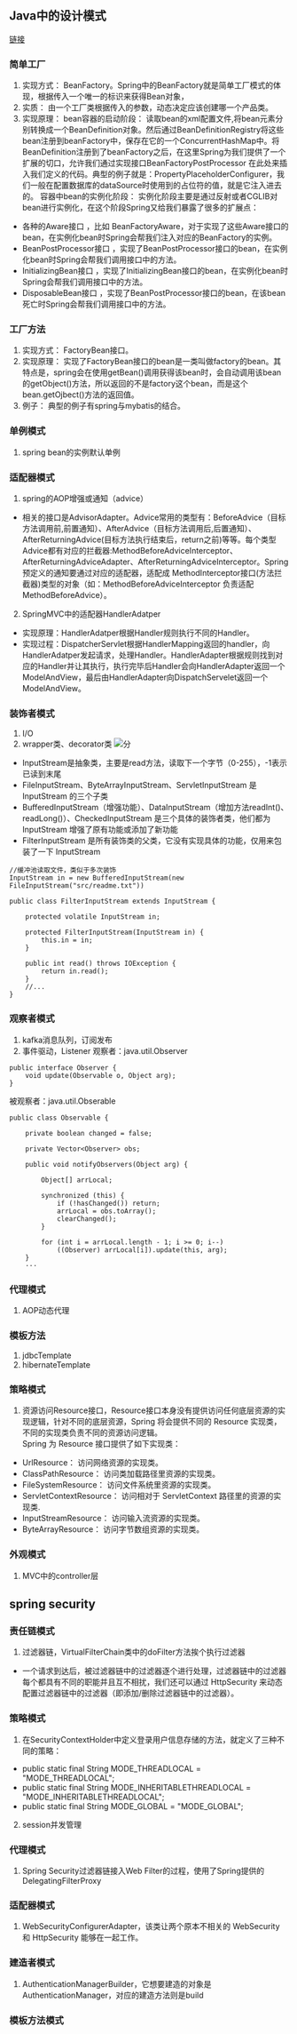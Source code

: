 ## Java中的设计模式
[链接](https://zhuanlan.zhihu.com/p/114244039 "leetcode知乎主页")  

### 简单工厂
1. 实现方式：
BeanFactory。Spring中的BeanFactory就是简单工厂模式的体现，根据传入一个唯一的标识来获得Bean对象，
2. 实质：
由一个工厂类根据传入的参数，动态决定应该创建哪一个产品类。
3. 实现原理：
bean容器的启动阶段：
读取bean的xml配置文件,将bean元素分别转换成一个BeanDefinition对象。然后通过BeanDefinitionRegistry将这些bean注册到beanFactory中，保存在它的一个ConcurrentHashMap中。将BeanDefinition注册到了beanFactory之后，在这里Spring为我们提供了一个扩展的切口，允许我们通过实现接口BeanFactoryPostProcessor 在此处来插入我们定义的代码。典型的例子就是：PropertyPlaceholderConfigurer，我们一般在配置数据库的dataSource时使用到的占位符的值，就是它注入进去的。
容器中bean的实例化阶段：
实例化阶段主要是通过反射或者CGLIB对bean进行实例化，在这个阶段Spring又给我们暴露了很多的扩展点：
- 各种的Aware接口 ，比如 BeanFactoryAware，对于实现了这些Aware接口的bean，在实例化bean时Spring会帮我们注入对应的BeanFactory的实例。
- BeanPostProcessor接口 ，实现了BeanPostProcessor接口的bean，在实例化bean时Spring会帮我们调用接口中的方法。
- InitializingBean接口 ，实现了InitializingBean接口的bean，在实例化bean时Spring会帮我们调用接口中的方法。
- DisposableBean接口 ，实现了BeanPostProcessor接口的bean，在该bean死亡时Spring会帮我们调用接口中的方法。

### 工厂方法
1. 实现方式：  FactoryBean接口。
2. 实现原理：
实现了FactoryBean接口的bean是一类叫做factory的bean。其特点是，spring会在使用getBean()调用获得该bean时，会自动调用该bean的getObject()方法，所以返回的不是factory这个bean，而是这个bean.getOjbect()方法的返回值。
3. 例子：
典型的例子有spring与mybatis的结合。

### 单例模式
1. spring bean的实例默认单例

### 适配器模式
1. spring的AOP增强或通知（advice）
- 相关的接口是AdvisorAdapter。Advice常用的类型有：BeforeAdvice（目标方法调用前,前置通知）、AfterAdvice（目标方法调用后,后置通知）、AfterReturningAdvice(目标方法执行结束后，return之前)等等。每个类型Advice都有对应的拦截器:MethodBeforeAdviceInterceptor、AfterReturningAdviceAdapter、AfterReturningAdviceInterceptor。Spring预定义的通知要通过对应的适配器，适配成 MethodInterceptor接口(方法拦截器)类型的对象（如：MethodBeforeAdviceInterceptor 负责适配 MethodBeforeAdvice）。
2. SpringMVC中的适配器HandlerAdatper
- 实现原理：HandlerAdatper根据Handler规则执行不同的Handler。
- 实现过程：DispatcherServlet根据HandlerMapping返回的handler，向HandlerAdatper发起请求，处理Handler。HandlerAdapter根据规则找到对应的Handler并让其执行，执行完毕后Handler会向HandlerAdapter返回一个ModelAndView，最后由HandlerAdapter向DispatchServelet返回一个ModelAndView。

### 装饰者模式
1. I/O
2. wrapper类、decorator类
![分](图片/IO装饰者模式.png)
- InputStream是抽象类，主要是read方法，读取下一个字节（0-255），-1表示已读到末尾  
- FileInputStream、ByteArrayInputStream、ServletInputStream 是 InputStream 的三个子类  
- BufferedInputStream（增强功能）、DataInputStream（增加方法readInt()、readLong()）、CheckedInputStream 是三个具体的装饰者类，他们都为 InputStream 增强了原有功能或添加了新功能  
- FilterInputStream 是所有装饰类的父类，它没有实现具体的功能，仅用来包装了一下 InputStream  
```
//缓冲池读取文件，类似于多次装饰
InputStream in = new BufferedInputStream(new FileInputStream("src/readme.txt"))

public class FilterInputStream extends InputStream { 

    protected volatile InputStream in;

    protected FilterInputStream(InputStream in) { 
        this.in = in; 
    } ​ 

    public int read() throws IOException { 
        return in.read(); 
    } 
    //... 
}
```  

### 观察者模式
1. kafka消息队列，订阅发布
2. 事件驱动，Listener
观察者：java.util.Observer
```
public interface Observer { 
    void update(Observable o, Object arg); 
}
```
被观察者：java.util.Obserable
```
public class Observable { 

    private boolean changed = false; 

    private Vector<Observer> obs; 

    public void notifyObservers(Object arg) { 

        Object[] arrLocal; 

        synchronized (this) { 
            if (!hasChanged()) return; 
            arrLocal = obs.toArray(); 
            clearChanged(); 
        } 
        
        for (int i = arrLocal.length - 1; i >= 0; i--) 
            ((Observer) arrLocal[i]).update(this, arg); 
    }
    ···
```
### 代理模式
1. AOP动态代理

### 模板方法
1. jdbcTemplate
2. hibernateTemplate

### 策略模式
1. 资源访问Resource接口，Resource接口本身没有提供访问任何底层资源的实现逻辑，针对不同的底层资源，Spring 将会提供不同的 Resource 实现类，不同的实现类负责不同的资源访问逻辑。  
Spring 为 Resource 接口提供了如下实现类：
- UrlResource： 访问网络资源的实现类。
- ClassPathResource： 访问类加载路径里资源的实现类。
- FileSystemResource： 访问文件系统里资源的实现类。
- ServletContextResource： 访问相对于 ServletContext 路径里的资源的实现类.
- InputStreamResource： 访问输入流资源的实现类。
- ByteArrayResource： 访问字节数组资源的实现类。

### 外观模式
1. MVC中的controller层
   
## spring security
### 责任链模式
1. 过滤器链，VirtualFilterChain类中的doFilter方法挨个执行过滤器
- 一个请求到达后，被过滤器链中的过滤器逐个进行处理，过滤器链中的过滤器每个都具有不同的职能并且互不相扰，我们还可以通过 HttpSecurity 来动态配置过滤器链中的过滤器（即添加/删除过滤器链中的过滤器）。
   
### 策略模式
1. 在SecurityContextHolder中定义登录用户信息存储的方法，就定义了三种不同的策略：
- public static final String MODE_THREADLOCAL = "MODE_THREADLOCAL";
- public static final String MODE_INHERITABLETHREADLOCAL = "MODE_INHERITABLETHREADLOCAL";
- public static final String MODE_GLOBAL = "MODE_GLOBAL";
2. session并发管理
   
### 代理模式
1. Spring Security过滤器链接入Web Filter的过程，使用了Spring提供的 DelegatingFilterProxy

### 适配器模式
1. WebSecurityConfigurerAdapter，该类让两个原本不相关的 WebSecurity 和 HttpSecurity 能够在一起工作。

### 建造者模式
1. AuthenticationManagerBuilder，它想要建造的对象是 AuthenticationManager，对应的建造方法则是build
   
### 模板方法模式